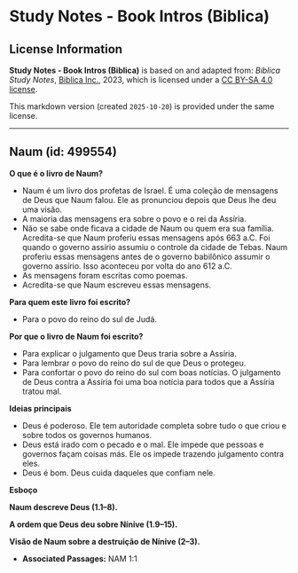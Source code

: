 # Study Notes - Book Intros (Biblica)

## License Information

**Study Notes - Book Intros (Biblica)** is based on and adapted from: _Biblica Study Notes_, [Biblica Inc.](https://www.biblica.com/), 2023, which is licensed under a [CC BY-SA 4.0 license](https://creativecommons.org/licenses/by-sa/4.0/legalcode.en).

This markdown version (created `2025-10-20`) is provided under the same license.



--------------------------------

## Naum (id: 499554)

**O que é o livro de Naum?**

* Naum é um livro dos profetas de Israel. É uma coleção de mensagens de Deus que Naum falou. Ele as pronunciou depois que Deus lhe deu uma visão.
* A maioria das mensagens era sobre o povo e o rei da Assíria.
* Não se sabe onde ficava a cidade de Naum ou quem era sua família. Acredita\-se que Naum proferiu essas mensagens após 663 a.C. Foi quando o governo assírio assumiu o controle da cidade de Tebas. Naum proferiu essas mensagens antes de o governo babilônico assumir o governo assírio. Isso aconteceu por volta do ano 612 a.C.
* As mensagens foram escritas como poemas.
* Acredita\-se que Naum escreveu essas mensagens.

**Para quem este livro foi escrito?**

* Para o povo do reino do sul de Judá.

**Por que o livro de Naum foi escrito?**

* Para explicar o julgamento que Deus traria sobre a Assíria.
* Para lembrar o povo do reino do sul de que Deus o protegeu.
* Para confortar o povo do reino do sul com boas notícias. O julgamento de Deus contra a Assíria foi uma boa notícia para todos que a Assíria tratou mal.

**Ideias principais**

* Deus é poderoso. Ele tem autoridade completa sobre tudo o que criou e sobre todos os governos humanos.
* Deus está irado com o pecado e o mal. Ele impede que pessoas e governos façam coisas más. Ele os impede trazendo julgamento contra eles.
* Deus é bom. Deus cuida daqueles que confiam nele.

**Esboço**

**Naum descreve Deus (1\.1–8\).**

**A ordem que Deus deu sobre Nínive (1\.9–15\).**

**Visão de Naum sobre a destruição de Nínive (2–3\).**

* **Associated Passages:** NAM 1:1

